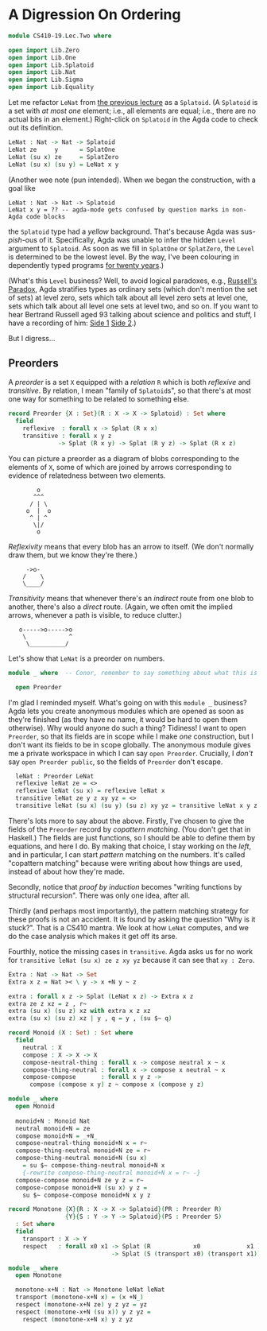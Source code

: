 A Digression On Ordering
========================

```agda
module CS410-19.Lec.Two where

open import Lib.Zero
open import Lib.One
open import Lib.Splatoid
open import Lib.Nat
open import Lib.Sigma
open import Lib.Equality
```

Let me refactor `LeNat` from [the previous lecture](One.lagda.md) as a
`Splatoid`. (A `Splatoid` is a set with *at most one* element; i.e., all
elements are equal; i.e., there are no actual bits in an element.)
Right-click on `Splatoid` in the Agda code to check out its definition. 

```agda
LeNat : Nat -> Nat -> Splatoid
LeNat ze     y      = SplatOne
LeNat (su x) ze     = SplatZero
LeNat (su x) (su y) = LeNat x y
```

(Another wee note (pun intended). When we began the construction, with a
goal like

```agda-example
LeNat : Nat -> Nat -> Splatoid
LeNat x y = ?? -- agda-mode gets confused by question marks in non-Agda code blocks
```

the `Splatoid` type had a *yellow* background. That's because Agda was sus-*pish*-ous
of it. Specifically, Agda was unable to infer the hidden `Level` argument to `Splatoid`.
As soon as we fill in `SplatOne` or `SplatZero`, the `Level` is determined to be the
lowest level. By the way, I've been colouring in dependently typed programs
[for twenty years](http://strictlypositive.org/a-case/).)

(What's this `Level` business? Well, to avoid logical paradoxes, e.g.,
[Russell's Paradox](https://en.wikipedia.org/wiki/Russell%27s_paradox),
Agda stratifies types as ordinary sets (which don't mention the set of sets)
at level zero, sets which talk about all level zero sets at level one,
sets which talk about all level one sets at level two, and so on. If you want
to hear Bertrand Russell aged 93 talking about science and politics and
stuff, I have a recording of him:
[Side 1](https://personal.cis.strath.ac.uk/conor.mcbride/BR-1.mp3)
[Side 2](https://personal.cis.strath.ac.uk/conor.mcbride/BR-2.mp3).)

But I digress...

Preorders
---------

A *preorder* is a set `X` equipped with a *relation* `R` which is both
*reflexive* and *transitive*. By relation, I mean "family of `Splatoid`s",
so that there's at most one way for something to be related to something
else.

```agda
record Preorder {X : Set}(R : X -> X -> Splatoid) : Set where
  field
    reflexive  : forall x -> Splat (R x x)
    transitive : forall x y z
              -> Splat (R x y) -> Splat (R y z) -> Splat (R x z)
```

You can picture a preorder as a diagram of blobs corresponding to the
elements of `X`, some of which are joined by arrows corresponding to
evidence of relatedness between two elements.

```asciiart
        o
       ^^^
      / | \
     o  |  o
      ^ | ^
       \|/
        o
```

*Reflexivity* means that every blob has an arrow to itself. (We don't normally
draw them, but we know they're there.)

```asciiart
     ->o-
    /    \
    \____/
```

*Transitivity* means that whenever there's an *indirect* route from one blob to
another, there's also a *direct* route. (Again, we often omit the implied arrows,
whenever a path is visible, to reduce clutter.)

```asciiart
   o----->o----->o
    \            ^
     \__________/
```

Let's show that `LeNat` is a preorder on numbers.

```agda
module _ where  -- Conor, remember to say something about what this is for

  open Preorder
```

I'm glad I reminded myself. What's going on with this `module _` business?
Agda lets you create anonymous modules which are opened as soon as they're
finished (as they have no name, it would be hard to open them otherwise).
Why would anyone do such a thing? Tidiness! I want to open `Preorder`, so
that its fields are in scope while I make *one* construction, but I don't
want its fields to be in scope globally. The anonymous module gives me a
private workspace in which I can say `open Preorder`. Crucially, I *don't*
say `open Preorder public`, so the fields of `Preorder` don't escape.

```agda
  leNat : Preorder LeNat
  reflexive leNat ze = <>
  reflexive leNat (su x) = reflexive leNat x
  transitive leNat ze y z xy yz = <>
  transitive leNat (su x) (su y) (su z) xy yz = transitive leNat x y z xy yz
```

There's lots more to say about the above. Firstly, I've chosen to give the
fields of the `Preorder` record by *copattern matching*. (You don't get that
in Haskell.) The fields are just functions, so I should be able to define them
by equations, and here I do. By making that choice, I stay working on the *left*,
and in particular, I can start *pattern* matching on the numbers. It's called
"copattern matching" because were writing about how things are used, instead of
about how they're made.

Secondly, notice that *proof by induction* becomes "writing functions by
structural recursion". There was only one idea, after all.

Thirdly (and perhaps most importantly), the pattern matching strategy for these
proofs is not an accident. It is found by asking the question "Why is it stuck?".
That is a CS410 mantra. We look at how `LeNat` computes, and we do the case
analysis which makes it get off its arse.

Fourthly, notice the missing cases in `transitive`. Agda asks us for no work
for `transitive leNat (su x) ze z xy yz` because it can see that `xy : Zero`.


```agda
Extra : Nat -> Nat -> Set
Extra x z = Nat >< \ y -> x +N y ~ z
```

```agda
extra : forall x z -> Splat (LeNat x z) -> Extra x z
extra ze z xz = z , r~
extra (su x) (su z) xz with extra x z xz
extra (su x) (su z) xz | y , q = y , (su $~ q)
```

```agda
record Monoid (X : Set) : Set where
  field
    neutral : X
    compose : X -> X -> X
    compose-neutral-thing : forall x -> compose neutral x ~ x
    compose-thing-neutral : forall x -> compose x neutral ~ x
    compose-compose       : forall x y z ->
      compose (compose x y) z ~ compose x (compose y z)
```

```agda
module _ where
  open Monoid
  
  monoid+N : Monoid Nat
  neutral monoid+N = ze
  compose monoid+N = _+N_
  compose-neutral-thing monoid+N x = r~
  compose-thing-neutral monoid+N ze = r~
  compose-thing-neutral monoid+N (su x)
    = su $~ compose-thing-neutral monoid+N x
    {-rewrite compose-thing-neutral monoid+N x = r~ -}
  compose-compose monoid+N ze y z = r~
  compose-compose monoid+N (su x) y z =
    su $~ compose-compose monoid+N x y z
```

```agda
record Monotone {X}{R : X -> X -> Splatoid}(PR : Preorder R)
                {Y}{S : Y -> Y -> Splatoid}(PS : Preorder S)
  : Set where
  field
    transport : X -> Y
    respect   : forall x0 x1 -> Splat (R            x0             x1 )
                             -> Splat (S (transport x0) (transport x1))
```

```agda
module _ where
  open Monotone

  monotone-x+N : Nat -> Monotone leNat leNat
  transport (monotone-x+N x) = (x +N_)
  respect (monotone-x+N ze) y z yz = yz
  respect (monotone-x+N (su x)) y z yz = 
    respect (monotone-x+N x) y z yz
```
